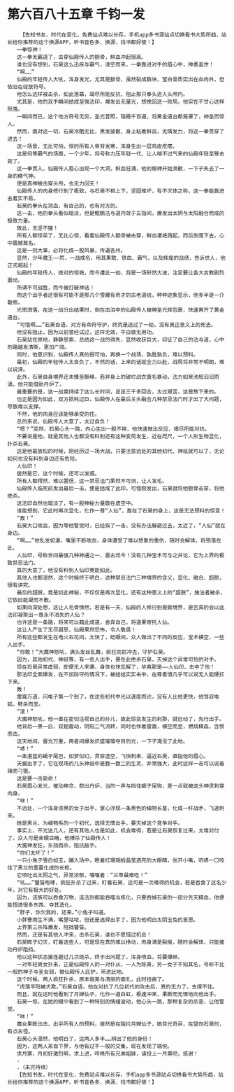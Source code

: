 # 第六百八十五章 千钧一发
        【告知书友，时代在变化，免费站点难以长存，手机app多书源站点切换看书大势所趋，站长给你推荐的这个换源APP，听书音色多、换源、找书都好使！】
       一拳惊神！
       这一拳太霸道了，击穿仙殿传人的额骨，鲜血冲起很高。
       谁也没有想到，石昊这么迅疾与霸气，凌空而来，一拳轰进对手的眉心中，神勇盖世！
       “啊……”
       仙殿的年轻传人大吼，浑身发光，尤其是额骨，虽然裂成数块，莹白骨质突出在血肉外，但依旧在绽放符号。
       他怎么这样被击杀，如此落幕，竭尽所能反抗，阻止那只拳头进入头颅内。
       尤其是，他的双手瞬间结成至强法印，爆发出无量光，想挽回这一败局，他实在不甘心这样殒落。
       一瞬间而已，这个地方符号无穷，圣光普照，瑞霞千百道，将黄金道台都笼罩了，神圣而惊人。
       然而，面对这一切，石昊冷酷无比，黑发披散，身上粘着鲜血，无情发力，将这一拳贯穿了进去！
       这一场景，无比可怕，惊的所有人脊背发寒，浑身生出一层鸡皮疙瘩。
       这是何等霸气的场面，一个少年，将号称力压年轻一代、让人喘不过气来的仙殿年轻至尊击毙了。
       这一拳贯入，仙殿传人眉心出现一个大洞，鲜血狂涌，他的眼神开始涣散，一下子失去了一身的精气神。
       便是真神被击穿头颅，也无力回天！
       仙殿传人的肉身修行到了极致，与石昊不相上下，坚固难坏，有不灭体之称，这一拳能轰进去着实不易。
       石昊的拳头在淌血，有自己的，也有对方的。
       这一击，他的拳头看似暗淡，但是鲲鹏法与道内敛于五指间，爆发出太阴与太阳融合而成的极致力量。
       故此，无坚不摧！
       所有人都惊呆了，无比心惊，看着仙殿传人额骨被击穿，鲜血凄艳溅起，而后倒落下去，心中震撼莫名。
       这是一则大事，必将化成一股风暴，传遍各州。
       显然，少年魔王——荒，一战成名，用其果敢、铁血、霸气，以及辉煌的战绩，告诉世人，他正式崛起！
       仙殿的年轻传人，绝对的惊艳，而今遭此一劫，将是一场轩然大波，注定要让各大古教剧烈震动。
       所谓不可战胜，而今被打破神话！
       而这个出手者还很有可能不是那几个雪藏有奇才的古老道统，种种迹象显示，他多半是一介散修。
       光雨洒落，在这一战分出结果时，倒在血泊中的仙殿传人被神圣光辉包裹，快速离开了黄金道台。
       “可惜啊……”石昊自语，对方有命符守护，终究是逃过了一劫，没有真正意义上的死去。
       他没有阻止，因为以前曾经试过，这样无效，平白做无用功。
       石昊站在原地，静静思索，总结这一战的得失，显然收获巨大，印证了自己的法与道，心中的路越发清晰，更加广阔。
       同时，他意识到，仙殿传人真的很可怕，再换一个战场，孰胜孰负，难以预料。
       最初，仙殿的年轻传人太自负了，不然的话，上来的话就全力以赴，战局将非常不明朗，难以说清。
       此外，石昊自身境界还未臻至巅峰，若非身上的破烂战衣莫名暴动，法力如泉池般汩汩而涌，他只能借助丹炉了。
       最重要的是，这一战竟持续了这么长时间，足足三千多回合，太过艰苦，这是熬下来的。
       也正是因为如此，双方损耗过巨，仙殿传人在最后关头融合几种禁忌法门时才出了大问题，导致难以支撑。
       不然，他的肉身应该能够承受的住。
       总的来说，仙殿传人大意了，太过自负！
       “嗯？”突然，石昊心头一跳，内心生出一股不祥，他快速做出反应，竭尽所能对抗。
       不要说是他，就是其他人也都没有料到还有这种变局发生，近在咫尺，一个人形生物显化，扑杀石昊。
       这是他最放松的时候，刚经历过一场大战，只要注意远处的其他初代、神祇就可以了，无论如何也没有料到身边还有危险。
       人仙印！
       居然是它，这个时候，还可以发威。
       所有人都愕然，难以置信，这一禁忌法门果然不可测，让人发毛。
       仙殿传人临死前发出最后一击，便是结成了此印，可惜刚发出，石昊就将他额骨击穿，将他绝杀。
       这法印自然也暗淡了，有一股神秘力量散在虚空中。
       谁能想到，它此时再次显化，化作一尊“人仙”，轰在了石昊的身上，这是无法预料的惊变！
       “轰！”
       石昊大口咳血，因为等他警觉时，已经挨了一击，没有办法躲避过去，太近了，“人仙”就在身边。
       “啊……”他乱发如瀑，嘴里不断咳血，身体遭受了难以想象的重伤，随时会解体，将殒落在此。
       人仙印，号称世间最强几种神通之一，震古烁今！没有几种宝术可与之并论，它为上界的极致禁忌法门。
       真的大意了，他没有料到人仙印竟能如此。
       其他人也都凛然，这个时候终于明白，这种禁忌法门三种境界的含义，显化、融合、超脱，很有讲究。
       最后的超脱，竟是如此神秘，不仅仅是再次显化，还有这种意义上的“超脱”，施法者被杀，它依旧能凝而不散。
       如果向深处想，这让人毛骨悚然，若是有一天，仙殿的人修行到极致境界，是否真的会以此法印凝聚出一尊永不消失的人仙？
       也许这是一条路，将来可以藉此成道，舍弃自己，将道果寄托人仙。
       这让人产生了无尽遐思，仙殿果然恐怖，令人敬畏！
       所有这些都发生在电火石花间，太快了，眨眼间，众人做出了不同的反应，宝术横空，一些人出手。
       “你敢！”大魔神怒吼，满头发丝乱舞，疯狂向前冲去，守护石昊。
       因为，其他初代、神祇等，有一些人出手，要在此绝杀石昊，灭掉这个异常可怕的对手。
       现在石昊异常虚弱，即便无人来袭，身体也快瓦解了，毕竟那是——人仙印，击中了他！
       那法印全面爆发，在不加防守的情况下，被结结实实击中，在尊者境几乎可以说无人能硬扛下来。
       轰！
       雷霆万道，闪电子第一个到了，在这些初代中光以速度而论，没有人比他更快，他驾驭电弧，劈杀而至。
       “滚！”
       大魔神怒吼，他一直在密切注视自己的孙儿，故此惊变发生的刹那，就已动了，先行出手。
       他背后一黑一白，双翅震动，阴阳二气流转，同时也伴着雷霆，横空而至，燃烧精血，含愤而击。
       这天地间，雷光万重，两者间爆发炽盛璀璨夺目的光，一下子淹没了此地。
       “哧！”
       一条湛蓝的蝎子尾巴，如梦似幻，贯穿虚空，飞快刺来，逼近石昊，直指他的眉心。
       天蝎出手了，它在现场的几头神祇中是数一数二的生灵，非常强大，此时这样一击可以说毒辣而刁狠。
       这是要一击毙命！
       石昊眉心发光，催动神念，祭出丹炉，当的一声与挡住蝎子尾钩，差一点就被这头神灵刺穿肉身。
       “咻！”
       不远处，一个浑身漆黑的女子出手，掌心浮现一条黑色的植物长茎，化成一杆战矛，飞速刺来。
       她是黑兰，为植物系的一个初代，选择无情出手，要灭掉这个竞争对手。
       事实上，不光这几人，还有其他人也是如此，机会难得，若是让石昊恢复过来，太难对付了。众人可是亲眼目睹，他搏杀了仙殿传人！
       大魔神发狂，东挡西杀，阻抗敌手。
       “你们太坏了！”
       一只小兔子雪白如玉，蹦入场中，瞪着红珊瑚般晶莹透亮的大眼睛，张开小嘴，吭哧一口咬住了黑兰的茎蔓化成的长枪。
       它喷吐出太阴之气，异常浓郁，嚷嚷着：“兰草最难吃！”
       “吼……”饕餮咆哮，疯狂扑杀了过来，盯着石昊，这可是一次难得的机会，若是吞食了这名少年，对它有极大的好处。
       因为，该族可以吞食万物，连法则都能吞噬与炼化，只要吞掉石昊的一部分先天精血，他便能悟透很多东西，夺其造化。
       “胖子，你欠我的，还来。”小兔子叫道。
       小胖曹雨生不满，嘴里咕哝，但还是选择出手了，因为他明白太阴玉兔的意思。
       上界第三杀阵爆发，阻挡饕餮。
       然而，还是有其他人冲来，击杀石昊，谁也不愿错过机会！
       石昊眸子幻灭，盯着这些人，可是现在真的难以挣动，肉身满是裂痕，随时会解体，只能催动丹炉阻挡。
       他以这种状态接连避过几次绝杀，终于出问题了，浑身喷血，将要爆碎。
       一对年轻男女扑来，正是仙殿传人的一对仆从，一人为陈青，另一女子不知其名，号称不比一般的神子与圣女弱，被仙殿传人庇护，带进此地。
       这个时候，两人疯狂扑杀，原本俊美与清丽的面孔，此时扭曲了。
       “虎落平阳被犬欺。”石昊自语，他在对抗了几位初代的攻击后，真的无力了，支撑不住。
       而且，就在这时他看到了月婵仙子，化作一道白虹，极速冲来，果断而无情地向他出手。
       石昊一惊，在她的眼中看到了一种特别的情绪波动，他心头一跳，那种复杂的杀意，让他警觉。
       “咻！”
       魔女果断出击，出乎所有人的预料，居然是在阻拦月婵仙子，她目光奇异，在望向石昊时，有点古怪。
       石昊心头凛然，他明白了，这两人多半……辨出了他的身份！
       因为，这两人来自下界，与他有过不一般的交集，现在发现了端倪。
       求月票，月初好激烈啊，求上进，呼唤所有兄弟姐妹，请投上一月票吧，感谢！
       .
       .（未完待续）
       【告知书友，时代在变化，免费站点难以长存，手机app多书源站点切换看书大势所趋，站长给你推荐的这个换源APP，听书音色多、换源、找书都好使！】